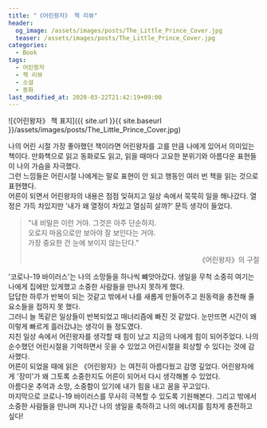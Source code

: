 ```yaml
---
title: "《어린왕자》 책 리뷰"
header:
  og_image: /assets/images/posts/The_Little_Prince_Cover.jpg
  teaser: /assets/images/posts/The_Little_Prince_Cover.jpg
categories:
  - Book
tags:
  - 어린왕자
  - 책 리뷰
  - 소설
  - 동화
last_modified_at: 2020-03-22T21:42:19+09:00
---
```


![《어린왕자》 책 표지]({{ site.url }}{{ site.baseurl }}/assets/images/posts/The_Little_Prince_Cover.jpg)

나의 어린 시절 가장 좋아했던 책이라면 어린왕자를 고를 만큼 나에게 있어서 의미있는 책이다. 만화책으로 읽고 동화로도 읽고, 읽을 때마다 고요한 분위기와 아름다운 표현들이 나의 가슴을 자극했다. <br/>
그런 느낌들은 어린시절 나에게는 말로 표현이 안 되고 행동인 여러 번 책을 읽는 것으로 표현했다. <br/>
어른이 되면서 어린왕자의 내용은 점점 잊혀지고 일상 속에서 묵묵히 일을 해나갔다. 열정은 가득 차있지만 '내가 왜 열정이 차있고 열심히 살까?' 문득 생각이 들었다. <br/>

> "내 비밀은 이런 거야. 그것은 아주 단순하지. <br/>
> 오로지 마음으로만 보아야 잘 보인다는 거야. <br/>
> 가장 중요한 건 눈에 보이지 않는단다."
> 
> <div style="text-align: right">《어린왕자》의 구절</div>

'코로나-19 바이러스'는 나의 소망들을 하나씩 뺴앗아갔다. 생일을 무척 소중히 여기는 나에게 집에만 있게했고 소중한 사람들을 만나지 못하게 했다. <br/>
답답한 하루가 반복이 되는 것같고 밖에서 나를 새롭게 만들어주고 원동력을 충전해 줄 요소들을 접하지 못 했다. <br/>
그러니 늘 똑같은 일상들이 반복되었고 매너리즘에 빠진 것 같았다. 눈만뜨면 시간이 왜 이렇게 빠르게 흘러갔냐는 생각이 들 정도였다. <br/>
지친 일상 속에서 어린왕자를 생각할 때 힘이 났고 지금의 나에게 힘이 되어주었다. 나의 순수했던 어린시절을 기억하면서 웃을 수 있었고 어린시절을 회상할 수 있다는 것에 감사했다. <br/>
어른이 되었을 때에 읽은 《어린왕자》는 여전히 아름다웠고 감명 깊었다. 어린왕자에게 '장미'가 왜 그토록 소중한지도 어른이 되어서 다시 생각해볼 수 있었다. <br/>
아름다운 추억과 소망, 소중함이 있기에 내가 힘을 내고 꿈을 꾸고있다. <br/>
마지막으로 코로나-19 바이러스를 무사히 극복할 수 있도록 기원해본다. 그리고 밖에서 소중한 사람들을 만나며 지나간 나의 생일을 축하하고 나의 에너지를 힘차게 충전하고 싶다! <br/>